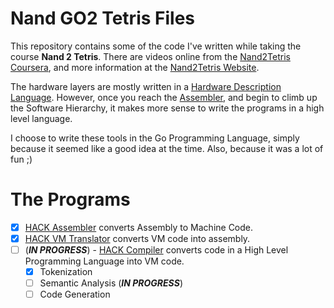 # Nand GO2 Tetris Files

This repository contains some of the code I've written
while taking the course **Nand 2 Tetris**.  There are videos online from the [Nand2Tetris Coursera](https://www.coursera.org/learn/build-a-computer), and more information at the [Nand2Tetris Website](www.nand2tetris.org).

The hardware layers are mostly written in a [Hardware
Description Language](https://en.wikipedia.org/wiki/Hardware_description_language).
However, once you reach the [Assembler](https://en.wikipedia.org/wiki/Assembly_language#Assembler), and begin to climb up the Software Hierarchy, it makes more sense to write the programs in a high level language.

I choose to write these tools in the Go Programming Language, simply because it seemed like a good idea at the time.
Also, because it was a lot of fun ;)



# The Programs

- [x] [HACK Assembler](https://github.com/fractalbach/NandGo2Tetris/tree/master/hackasm) converts Assembly to Machine Code.
- [x] [HACK VM Translator](https://github.com/fractalbach/NandGo2Tetris/tree/master/hackvmslate) converts VM code into assembly.
- [ ] (***IN PROGRESS***) -  [HACK Compiler](https://github.com/fractalbach/NandGo2Tetris/tree/master/hackcompiler) converts code in a High Level Programming Language into VM code.
    - [x] Tokenization
    - [ ] Semantic Analysis (***IN PROGRESS***)
    - [ ] Code Generation
